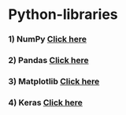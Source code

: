 # Python-libraries

### 1) NumPy [Click here](https://github.com/TejasPosupo/Python-libraries/tree/NumPy)

### 2) Pandas [Click here](https://github.com/TejasPosupo/Python-libraries/tree/Pandas)
 
### 3) Matplotlib [Click here](https://github.com/TejasPosupo/Python-libraries/tree/Matplotlib)

### 4) Keras [Click here](https://github.com/TejasPosupo/Python-libraries/tree/Keras)